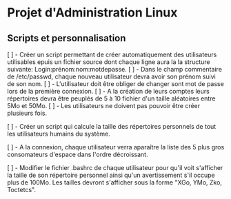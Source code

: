 # Projet d'Administration Linux

## Scripts et personnalisation

[ ] - Créer un script permettant de créer automatiquement des utilisateurs utilisables epuis un fichier source dont chaque ligne aura la la structure suivante: Login:prénom:nom:motdepasse.
[ ] - Dans le champ commentaire de /etc/passwd, chaque nouveau utilisateur devra avoir son prénom suivi de son nom.
[ ] - L'utilisateur doit être obliger de changer sont mot de passe lors de la première connexion.
[ ] - A la création de leurs comptes leurs répertoires devra être peuplés de 5 à 10 fichier d'un taille aléatoires entre 5Mo et 50Mo.
[ ] - Les utilisateurs ne doivent pas pouvoir être créer plusieurs fois.

[ ] - Créer un script qui calcule la taille des répertoires personnels de tout les utilisateurs humains du système.

[ ] - A la connexion, chaque utilisateur verra aparaître la liste des 5 plus gros consomateurs d'espace dans l'ordre décroissant.

[ ] - Modifier le fichier .bashrc de chaque utilisateur pour qu'il voit s'afficher la taille de son répertoire personnel ainsi qu'un avertissement s'il occupe plus de 100Mo. Les tailles devront s'afficher sous la forme "XGo, YMo, Zko, Toctetcs".
